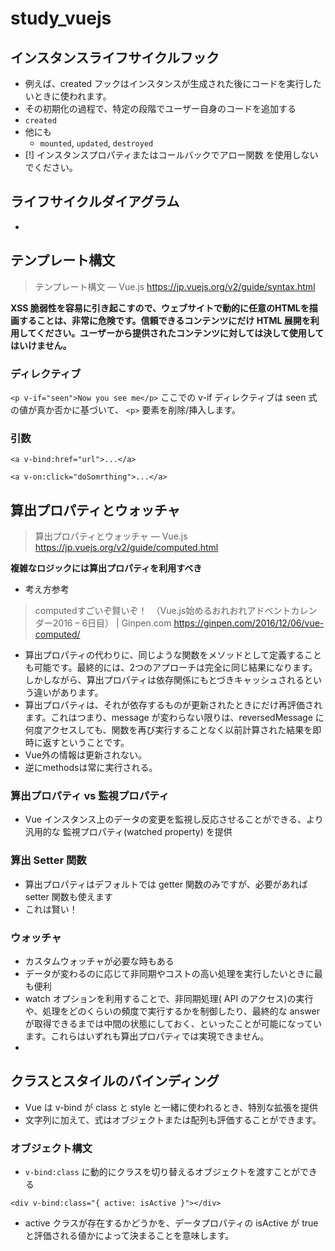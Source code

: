 # study_vuejs

## インスタンスライフサイクルフック

- 例えば、created フックはインスタンスが生成された後にコードを実行したいときに使われます。
- その初期化の過程で、特定の段階でユーザー自身のコードを追加する
- `created`
- 他にも
  - `mounted`, `updated`, `destroyed`
- [!] インスタンスプロパティまたはコールバックでアロー関数 を使用しないでください。


## ライフサイクルダイアグラム

- 


## テンプレート構文

> テンプレート構文 — Vue.js
https://jp.vuejs.org/v2/guide/syntax.html

**XSS 脆弱性を容易に引き起こすので、ウェブサイトで動的に任意のHTMLを描画することは、非常に危険です。信頼できるコンテンツにだけ HTML 展開を利用してください。ユーザーから提供されたコンテンツに対しては決して使用してはいけません。**

### ディレクティブ

`<p v-if="seen">Now you see me</p>`
ここでの v-if ディレクティブは seen 式の値が真か否かに基づいて、 `<p>` 要素を削除/挿入します。

### 引数

```
<a v-bind:href="url">...</a>
```

```
<a v-on:click="doSomrthing">...</a>
```


## 算出プロパティとウォッチャ

> 算出プロパティとウォッチャ — Vue.js
https://jp.vuejs.org/v2/guide/computed.html

**複雑なロジックには算出プロパティを利用すべき**

- 考え方参考
> computedすごいぞ賢いぞ！　（Vue.js始めるおれおれアドベントカレンダー2016 – 6日目） | Ginpen.com
https://ginpen.com/2016/12/06/vue-computed/

- 算出プロパティの代わりに、同じような関数をメソッドとして定義することも可能です。最終的には、2つのアプローチは完全に同じ結果になります。しかしながら、算出プロパティは依存関係にもとづきキャッシュされるという違いがあります。
- 算出プロパティは、それが依存するものが更新されたときにだけ再評価されます。これはつまり、message が変わらない限りは、reversedMessage に何度アクセスしても、関数を再び実行することなく以前計算された結果を即時に返すということです。
- Vue外の情報は更新されない。
- 逆にmethodsは常に実行される。

### 算出プロパティ vs 監視プロパティ

- Vue インスタンス上のデータの変更を監視し反応させることができる、より汎用的な 監視プロパティ(watched property) を提供


### 算出 Setter 関数

- 算出プロパティはデフォルトでは getter 関数のみですが、必要があれば setter 関数も使えます
- これは賢い！


### ウォッチャ

- カスタムウォッチャが必要な時もある
- データが変わるのに応じて非同期やコストの高い処理を実行したいときに最も便利
- watch オプションを利用することで、非同期処理( API のアクセス)の実行や、処理をどのくらいの頻度で実行するかを制御したり、最終的な answer が取得できるまでは中間の状態にしておく、といったことが可能になっています。これらはいずれも算出プロパティでは実現できません。
- 


## クラスとスタイルのバインディング

- Vue は v-bind が class と style と一緒に使われるとき、特別な拡張を提供
- 文字列に加えて、式はオブジェクトまたは配列も評価することができます。


### オブジェクト構文

- `v-bind:class` に動的にクラスを切り替えるオブジェクトを渡すことができる

```
<div v-bind:class="{ active: isActive }"></div>
```
- active クラスが存在するかどうかを、データプロパティの isActive が true と評価される値かによって決まることを意味します。

